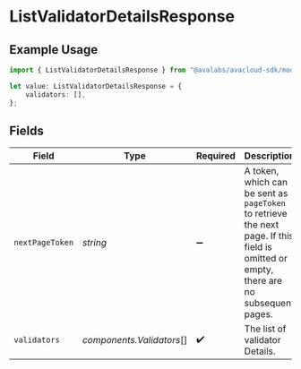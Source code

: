 # ListValidatorDetailsResponse

## Example Usage

```typescript
import { ListValidatorDetailsResponse } from "@avalabs/avacloud-sdk/models/components";

let value: ListValidatorDetailsResponse = {
    validators: [],
};
```

## Fields

| Field                                                                                                                                  | Type                                                                                                                                   | Required                                                                                                                               | Description                                                                                                                            |
| -------------------------------------------------------------------------------------------------------------------------------------- | -------------------------------------------------------------------------------------------------------------------------------------- | -------------------------------------------------------------------------------------------------------------------------------------- | -------------------------------------------------------------------------------------------------------------------------------------- |
| `nextPageToken`                                                                                                                        | *string*                                                                                                                               | :heavy_minus_sign:                                                                                                                     | A token, which can be sent as `pageToken` to retrieve the next page. If this field is omitted or empty, there are no subsequent pages. |
| `validators`                                                                                                                           | *components.Validators*[]                                                                                                              | :heavy_check_mark:                                                                                                                     | The list of validator Details.                                                                                                         |